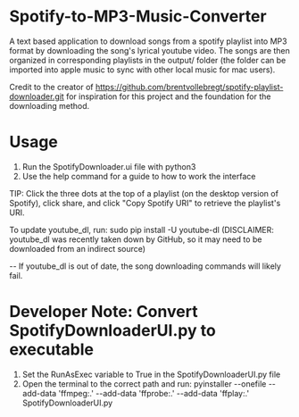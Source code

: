 # Spotify-to-MP3-Music-Converter
A text based application to download songs from a spotify playlist into MP3 format by downloading the song's lyrical youtube video. The songs are then organized in corresponding playlists in the output/ folder (the folder can be imported into apple music to sync with other local music for mac users).

Credit to the creator of https://github.com/brentvollebregt/spotify-playlist-downloader.git for inspiration for this project and the foundation for the downloading method.

# Usage
1. Run the SpotifyDownloader.ui file with python3
2. Use the help command for a guide to how to work the interface

TIP: Click the three dots at the top of a playlist (on the desktop version of Spotify), click share, and click "Copy Spotify URI" to retrieve the playlist's URI.

To update youtube_dl, run: sudo pip install -U youtube-dl (DISCLAIMER: youtube_dl was recently taken down by GitHub, so it may need to be downloaded from an indirect source)

-- If youtube_dl is out of date, the song downloading commands will likely fail.

# Developer Note: Convert SpotifyDownloaderUI.py to executable
1. Set the RunAsExec variable to True in the SpotifyDownloaderUI.py file
2. Open the terminal to the correct path and run: pyinstaller --onefile --add-data 'ffmpeg:.' --add-data 'ffprobe:.' --add-data 'ffplay:.' SpotifyDownloaderUI.py

